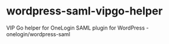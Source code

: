 # wordpress-saml-vipgo-helper
VIP Go helper for OneLogin SAML plugin for WordPress - onelogin/wordpress-saml
